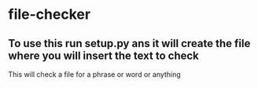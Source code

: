 # file-checker
## To use this run setup.py ans it will create the file where you will insert the text to check
This will check a file for a phrase or word or anything
